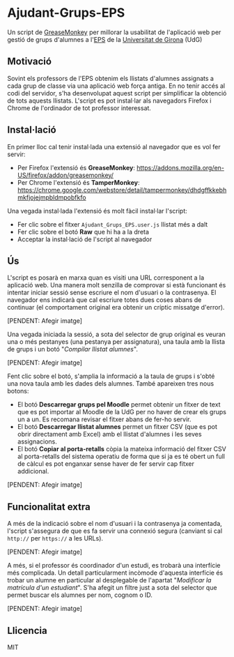 Ajudant-Grups-EPS
=================

Un script de [GreaseMonkey] per millorar la usabilitat de l'aplicació web per gestió de grups d'alumnes a l'[EPS] de la [Universitat de Girona] (UdG)

[GreaseMonkey]:http://es.wikipedia.org/wiki/Greasemonkey
[EPS]:http://eps.udg.edu
[Universitat de Girona]:http://www.udg.edu

Motivació
---------
Sovint els professors de l'EPS obtenim els llistats d'alumnes assignats a cada grup de classe via una aplicació web força antiga. En no tenir accés al codi del servidor, s'ha desenvolupat aquest script per simplificar la obtenció de tots aquests llistats. L'script es pot instal·lar als navegadors Firefox i Chrome de l'ordinador de tot professor interessat.

Instal·lació
------------
En primer lloc cal tenir instal·lada una extensió al navegador que es vol fer servir:
  - Per Firefox l'extensió és **GreaseMonkey**: https://addons.mozilla.org/en-US/firefox/addon/greasemonkey/
  - Per Chrome l'extensió és **TamperMonkey**: https://chrome.google.com/webstore/detail/tampermonkey/dhdgffkkebhmkfjojejmpbldmpobfkfo

Una vegada instal·lada l'extensió és molt fàcil instal·lar l'script:
  - Fer clic sobre el fitxer `Ajudant_Grups_EPS.user.js` llistat més a dalt
  - Fer clic sobre el botó **Raw** que hi ha a la dreta
  - Acceptar la instal·lació de l'script al navegador

Ús
--
L'script es posarà en marxa quan es visiti una URL corresponent a la aplicació web. Una manera molt senzilla de comprovar si està funcionant és intentar iniciar sessió sense escriure el nom d'usuari o la contrasenya. El navegador ens indicarà que cal escriure totes dues coses abans de continuar (el comportament original era obtenir un críptic missatge d'error).

[PENDENT: Afegir imatge]

Una vegada iniciada la sessió, a sota del selector de grup original es veuran una o més pestanyes (una pestanya per assignatura), una taula amb la llista de grups i un botó "*Compilar llistat alumnes*". 

[PENDENT: Afegir imatge]

Fent clic sobre el botó, s'amplia la informació a la taula de grups i s'obté una nova taula amb les dades dels alumnes. També apareixen tres nous botons:
  - El botó **Descarregar grups pel Moodle** permet obtenir un fitxer de text que es pot importar al Moodle de la UdG per no haver de crear els grups un a un. Es recomana revisar el fitxer abans de fer-ho servir.
  - El botó **Descarregar llistat alumnes** permet un fitxer CSV (que es pot obrir directament amb Excel) amb el llistat d'alumnes i les seves assignacions.
  - El botó **Copiar al porta-retalls** còpia la mateixa informació del fitxer CSV al porta-retalls del sistema operatiu de forma que si ja es té obert un full de càlcul es pot enganxar sense haver de fer servir cap fitxer addicional.

[PENDENT: Afegir imatge]

Funcionalitat extra
-------------------
A més de la indicació sobre el nom d'usuari i la contrasenya ja comentada, l'script s'assegura de que es fa servir una connexió segura (canviant si cal `http://` per `https://` a les URLs).

[PENDENT: Afegir imatge]

A més, si el professor és coordinador d'un estudi, es trobarà una interfície més complicada. Un detall particularment incòmode d'aquesta interfície és trobar un alumne en particular al desplegable de l'apartat "*Modificar la matrícula d'un estudiant*". S'ha afegit un filtre just a sota del selector que permet buscar els alumnes per nom, cognom o ID.

[PENDENT: Afegir imatge]

Llicencia
----
MIT
